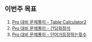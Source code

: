 ## 이번주 목표

1. [Pro 대비 문제풀이 - Table Calculator2](TableCalculator2.cpp) 
2. [Pro 대비 문제풀이 - 간담회참석](간담회참석.cpp)
3. [Pro 대비 문제풀이 - 단어가등장하는횟수](단어가등장하는횟수.cpp)

